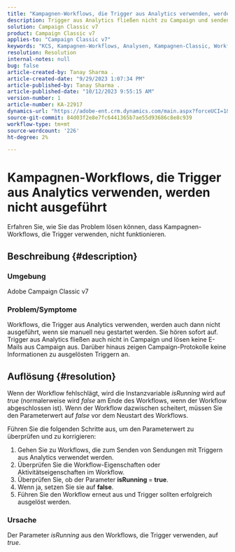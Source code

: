 ```yaml
---
title: "Kampagnen-Workflows, die Trigger aus Analytics verwenden, werden nicht ausgeführt."
description: Trigger aus Analytics fließen nicht zu Campaign und senden keine E-Mails von Campaign.
solution: Campaign Classic v7
product: Campaign Classic v7
applies-to: "Campaign Classic v7"
keywords: "KCS, Kampagnen-Workflows, Analysen, Kampagnen-Classic, Workflow, Trigger, isRunning"
resolution: Resolution
internal-notes: null
bug: false
article-created-by: Tanay Sharma .
article-created-date: "9/29/2023 1:07:34 PM"
article-published-by: Tanay Sharma .
article-published-date: "10/12/2023 9:55:15 AM"
version-number: 1
article-number: KA-22917
dynamics-url: "https://adobe-ent.crm.dynamics.com/main.aspx?forceUCI=1&pagetype=entityrecord&etn=knowledgearticle&id=e0b69a23-c95e-ee11-be6f-6045bd0065f9"
source-git-commit: 84d03f2e8e7fc6441365b7ae55d93686c8e8c939
workflow-type: tm+mt
source-wordcount: '226'
ht-degree: 2%

---
```


# Kampagnen-Workflows, die Trigger aus Analytics verwenden, werden nicht ausgeführt


Erfahren Sie, wie Sie das Problem lösen können, dass Kampagnen-Workflows, die Trigger verwenden, nicht funktionieren.

## Beschreibung {#description}


### Umgebung

Adobe Campaign Classic v7



### Problem/Symptome

Workflows, die Trigger aus Analytics verwenden, werden auch dann nicht ausgeführt, wenn sie manuell neu gestartet werden. Sie hören sofort auf. Trigger aus Analytics fließen auch nicht in Campaign und lösen keine E-Mails aus Campaign aus. Darüber hinaus zeigen Campaign-Protokolle keine Informationen zu ausgelösten Triggern an.


## Auflösung {#resolution}


Wenn der Workflow fehlschlägt, wird die Instanzvariable *isRunning* wird auf *true* (normalerweise wird *false* am Ende des Workflows, wenn der Workflow abgeschlossen ist). Wenn der Workflow dazwischen scheitert, müssen Sie den Parameterwert auf *false* vor dem Neustart des Workflows.

Führen Sie die folgenden Schritte aus, um den Parameterwert zu überprüfen und zu korrigieren:

1. Gehen Sie zu Workflows, die zum Senden von Sendungen mit Triggern aus Analytics verwendet werden.
2. Überprüfen Sie die Workflow-Eigenschaften oder Aktivitätseigenschaften im Workflow.
3. Überprüfen Sie, ob der Parameter <b>isRunning </b>= <b>true</b>.
4. Wenn ja, setzen Sie sie auf <b>false</b>.
5. Führen Sie den Workflow erneut aus und Trigger sollten erfolgreich ausgelöst werden.


### Ursache

Der Parameter *isRunning* aus den Workflows, die Trigger verwenden, auf *true*.
